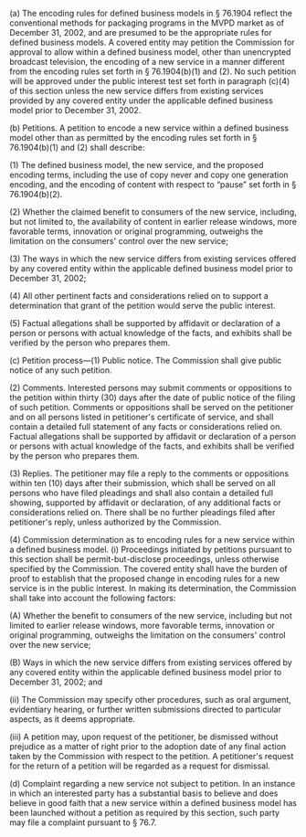 (a) The encoding rules for defined business models in § 76.1904 reflect the conventional methods for packaging programs in the MVPD market as of December 31, 2002, and are presumed to be the appropriate rules for defined business models. A covered entity may petition the Commission for approval to allow within a defined business model, other than unencrypted broadcast television, the encoding of a new service in a manner different from the encoding rules set forth in § 76.1904(b)(1) and (2). No such petition will be approved under the public interest test set forth in paragraph (c)(4) of this section unless the new service differs from existing services provided by any covered entity under the applicable defined business model prior to December 31, 2002.

(b) Petitions. A petition to encode a new service within a defined business model other than as permitted by the encoding rules set forth in § 76.1904(b)(1) and (2) shall describe:

(1) The defined business model, the new service, and the proposed encoding terms, including the use of copy never and copy one generation encoding, and the encoding of content with respect to “pause” set forth in § 76.1904(b)(2).

(2) Whether the claimed benefit to consumers of the new service, including, but not limited to, the availability of content in earlier release windows, more favorable terms, innovation or original programming, outweighs the limitation on the consumers' control over the new service;

(3) The ways in which the new service differs from existing services offered by any covered entity within the applicable defined business model prior to December 31, 2002;

(4) All other pertinent facts and considerations relied on to support a determination that grant of the petition would serve the public interest.

(5) Factual allegations shall be supported by affidavit or declaration of a person or persons with actual knowledge of the facts, and exhibits shall be verified by the person who prepares them.

(c) Petition process—(1) Public notice. The Commission shall give public notice of any such petition.

(2) Comments. Interested persons may submit comments or oppositions to the petition within thirty (30) days after the date of public notice of the filing of such petition. Comments or oppositions shall be served on the petitioner and on all persons listed in petitioner's certificate of service, and shall contain a detailed full statement of any facts or considerations relied on. Factual allegations shall be supported by affidavit or declaration of a person or persons with actual knowledge of the facts, and exhibits shall be verified by the person who prepares them.

(3) Replies. The petitioner may file a reply to the comments or oppositions within ten (10) days after their submission, which shall be served on all persons who have filed pleadings and shall also contain a detailed full showing, supported by affidavit or declaration, of any additional facts or considerations relied on. There shall be no further pleadings filed after petitioner's reply, unless authorized by the Commission.

(4) Commission determination as to encoding rules for a new service within a defined business model. (i) Proceedings initiated by petitions pursuant to this section shall be permit-but-disclose proceedings, unless otherwise specified by the Commission. The covered entity shall have the burden of proof to establish that the proposed change in encoding rules for a new service is in the public interest. In making its determination, the Commission shall take into account the following factors:

(A) Whether the benefit to consumers of the new service, including but not limited to earlier release windows, more favorable terms, innovation or original programming, outweighs the limitation on the consumers' control over the new service;

(B) Ways in which the new service differs from existing services offered by any covered entity within the applicable defined business model prior to December 31, 2002; and

(ii) The Commission may specify other procedures, such as oral argument, evidentiary hearing, or further written submissions directed to particular aspects, as it deems appropriate.

(iii) A petition may, upon request of the petitioner, be dismissed without prejudice as a matter of right prior to the adoption date of any final action taken by the Commission with respect to the petition. A petitioner's request for the return of a petition will be regarded as a request for dismissal.

(d) Complaint regarding a new service not subject to petition. In an instance in which an interested party has a substantial basis to believe and does believe in good faith that a new service within a defined business model has been launched without a petition as required by this section, such party may file a complaint pursuant to § 76.7.

